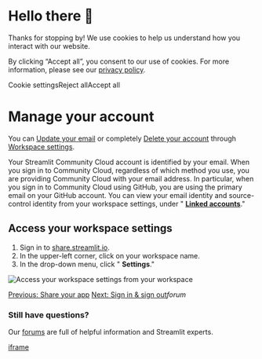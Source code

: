 # Hello there 👋

Thanks for stopping by! We use cookies to help us understand how you interact with our website.

By clicking “Accept all”, you consent to our use of cookies. For more information, please see our [privacy policy](https://docs.streamlit.io/deploy/streamlit-community-cloud/www.streamlit.io/privacy-policy).

Cookie settingsReject allAccept all

# Manage your account

You can [Update your email](https://docs.streamlit.io/deploy/streamlit-community-cloud/manage-your-account/update-your-email) or completely [Delete your account](https://docs.streamlit.io/deploy/streamlit-community-cloud/manage-your-account/delete-your-account) through [Workspace settings](https://docs.streamlit.io/deploy/streamlit-community-cloud/manage-your-account/workspace-settings).

Your Streamlit Community Cloud account is identified by your email. When you sign in to Community Cloud, regardless of which method you use, you are providing Community Cloud with your email address. In particular, when you sign in to Community Cloud using GitHub, you are using the primary email on your GitHub account. You can view your email identity and source-control identity from your workspace settings, under " [**Linked accounts**](https://docs.streamlit.io/deploy/streamlit-community-cloud/manage-your-account/workspace-settings#linked-accounts)."

## Access your workspace settings

1. Sign in to [share.streamlit.io](https://share.streamlit.io/).
2. In the upper-left corner, click on your workspace name.
3. In the drop-down menu, click " **Settings**."

![Access your workspace settings from your workspace](https://docs.streamlit.io/images/streamlit-community-cloud/account-settings-header.png)

[Previous: Share your app](https://docs.streamlit.io/deploy/streamlit-community-cloud/share-your-app) [Next: Sign in & sign out](https://docs.streamlit.io/deploy/streamlit-community-cloud/manage-your-account/sign-in-sign-out)_forum_

### Still have questions?

Our [forums](https://discuss.streamlit.io/) are full of helpful information and Streamlit experts.

[iframe](https://www.google.com/recaptcha/enterprise/anchor?ar=1&k=6Lck4YwlAAAAAEIE1hR--varWp0qu9F-8-emQn2v&co=aHR0cHM6Ly9kb2NzLnN0cmVhbWxpdC5pbzo0NDM.&hl=en&v=J79K9xgfxwT6Syzx-UyWdD89&size=invisible&cb=ok7c6dmfu8ac)